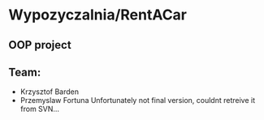 # Wypozyczalnia/RentACar
## OOP project
## Team:
* Krzysztof Barden
* Przemyslaw Fortuna
Unfortunately not final version, couldnt retreive it from SVN...
